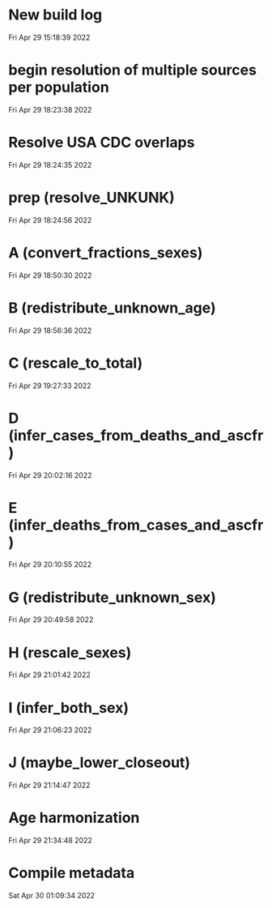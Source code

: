 
# New build log 
 Fri Apr 29 15:18:39 2022 


# begin resolution of multiple sources per population 
 Fri Apr 29 18:23:38 2022 


# Resolve USA CDC overlaps 
 Fri Apr 29 18:24:35 2022 


# prep (resolve_UNKUNK) 
 Fri Apr 29 18:24:56 2022 


# A (convert_fractions_sexes) 
 Fri Apr 29 18:50:30 2022 


# B (redistribute_unknown_age) 
 Fri Apr 29 18:56:36 2022 


# C (rescale_to_total) 
 Fri Apr 29 19:27:33 2022 


# D (infer_cases_from_deaths_and_ascfr) 
 Fri Apr 29 20:02:16 2022 


# E (infer_deaths_from_cases_and_ascfr) 
 Fri Apr 29 20:10:55 2022 


# G (redistribute_unknown_sex) 
 Fri Apr 29 20:49:58 2022 


# H (rescale_sexes) 
 Fri Apr 29 21:01:42 2022 


# I (infer_both_sex) 
 Fri Apr 29 21:06:23 2022 


# J (maybe_lower_closeout) 
 Fri Apr 29 21:14:47 2022 


# Age harmonization 
 Fri Apr 29 21:34:48 2022 


# Compile metadata 
 Sat Apr 30 01:09:34 2022 

